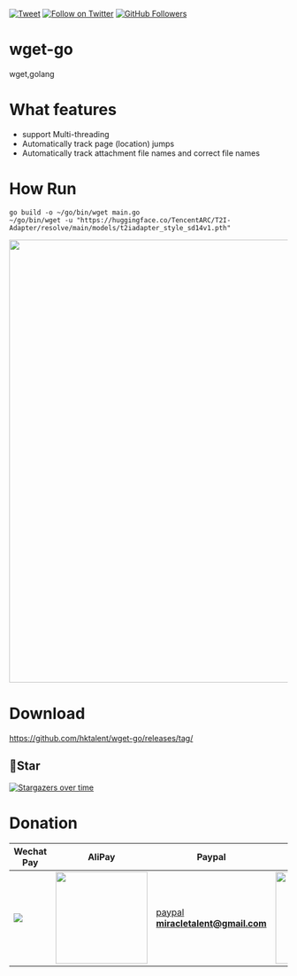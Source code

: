 [![Tweet](https://img.shields.io/twitter/url/http/Hktalent3135773.svg?style=social)](https://twitter.com/intent/follow?screen_name=Hktalent3135773) [![Follow on Twitter](https://img.shields.io/twitter/follow/Hktalent3135773.svg?style=social&label=Follow)](https://twitter.com/intent/follow?screen_name=Hktalent3135773) [![GitHub Followers](https://img.shields.io/github/followers/hktalent.svg?style=social&label=Follow)](https://github.com/hktalent/)

# wget-go
wget,golang

# What features
- support Multi-threading
- Automatically track page (location) jumps
- Automatically track attachment file names and correct file names

# How Run 
```
go build -o ~/go/bin/wget main.go
~/go/bin/wget -u "https://huggingface.co/TencentARC/T2I-Adapter/resolve/main/models/t2iadapter_style_sd14v1.pth"
```

<img width="800" src=https://user-images.githubusercontent.com/18223385/233818824-305fea4a-a5ed-4a70-8ade-33d6a8c3c734.gif>

# Download
https://github.com/hktalent/wget-go/releases/tag/

## 💖Star
[![Stargazers over time](https://starchart.cc/hktalent/wget-go.svg)](https://starchart.cc/hktalent/wget-go)

# Donation
| Wechat Pay | AliPay | Paypal | BTC Pay |BCH Pay |
| --- | --- | --- | --- | --- |
|<img src=https://raw.githubusercontent.com/hktalent/myhktools/main/md/wc.png>|<img width=166 src=https://raw.githubusercontent.com/hktalent/myhktools/main/md/zfb.png>|[paypal](https://www.paypal.me/pwned2019) **miracletalent@gmail.com**|<img width=166 src=https://raw.githubusercontent.com/hktalent/myhktools/main/md/BTC.png>|<img width=166 src=https://raw.githubusercontent.com/hktalent/myhktools/main/md/BCH.jpg>|